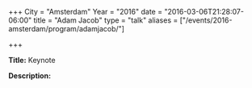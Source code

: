 +++
City = "Amsterdam"
Year = "2016"
date = "2016-03-06T21:28:07-06:00"
title = "Adam Jacob"
type = "talk"
aliases = ["/events/2016-amsterdam/program/adamjacob/"]

+++

<div class="span-15  ">
  <div class="span-15  last ">
  <p><strong>Title:</strong>
Keynote
</p>

<p><strong>Description:</strong></p>



  </div>
</div>
